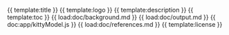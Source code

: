 {{ template:title }}
{{ template:logo }}
{{ template:description }}
{{ template:toc }}
{{ load:doc/background.md }}
{{ load:doc/output.md }}
{{ doc:app/kittyModel.js }}
{{ load:doc/references.md }}
{{ template:license }}